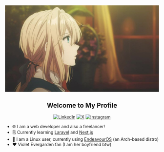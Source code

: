 <div align="center">

![Violet Evergarden!](assets/violet-evergarden.jpg)
  
</div>
<div align="center">
<h2>Welcome to My Profile</h2>
  
[![LinkedIn](https://img.shields.io/badge/linkedin-%230077B5.svg?style=for-the-badge&logo=linkedin&logoColor=white)](https://www.linkedin.com/in/fadlin-azhary-b00b80143/)
[![X](https://img.shields.io/badge/X-%23000000.svg?style=for-the-badge&logo=X&logoColor=white)](https://x.com/FadlinAzhary)
[![Instagram](https://img.shields.io/badge/Instagram-%23E4405F.svg?style=for-the-badge&logo=Instagram&logoColor=white)](https://www.instagram.com/fadlindff/)

</div>

- 🌐 I am a web developer and also a freelancer!
- 🗒️ Currently learning [Laravel](https://laravel.com) and [Next.js](https://nextjs.org/)
- 🐧 I am a Linux user, currently using [EndeavourOS](https://endeavouros.com/) (an Arch-based distro)
- ♥️ Violet Evergarden fan (I am her boyfriend btw)
